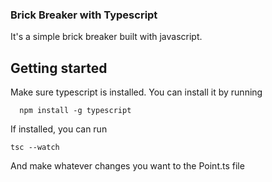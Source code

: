 ### Brick Breaker with Typescript

It's a simple brick breaker built with javascript.

## Getting started
Make sure typescript is installed. You can install it by running
```
  npm install -g typescript
```

If installed, you can run 
```
tsc --watch
```
And make whatever changes you want to the Point.ts file
